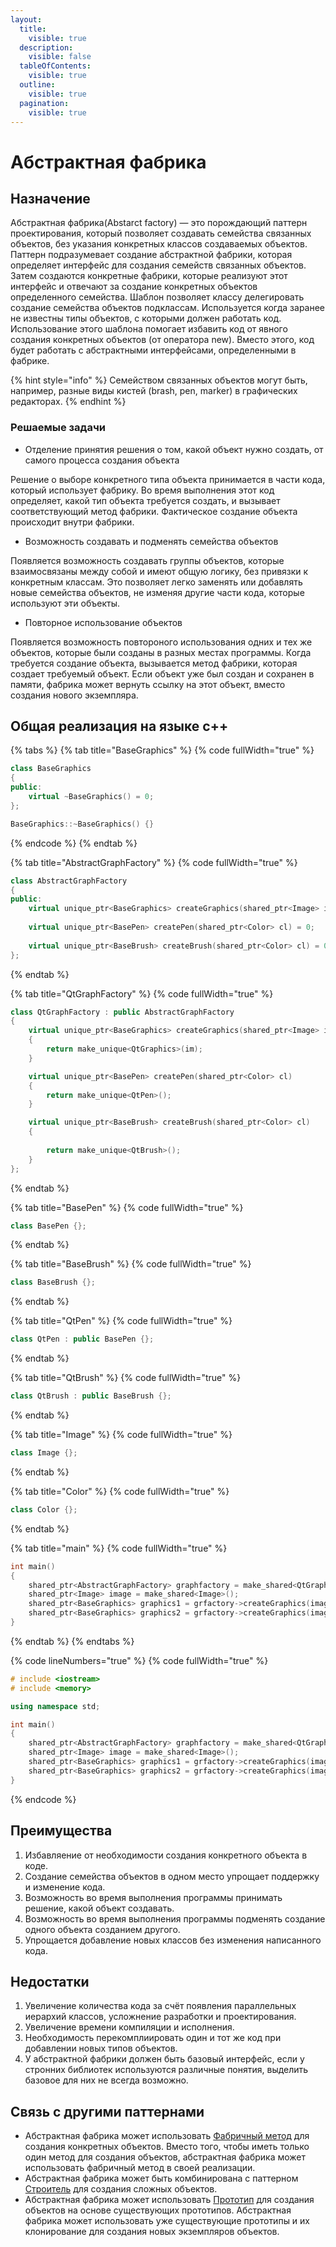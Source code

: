 ```yaml
---
layout:
  title:
    visible: true
  description:
    visible: false
  tableOfContents:
    visible: true
  outline:
    visible: true
  pagination:
    visible: true
---
```


# Абстрактная фабрика

## Назначение

Абстрактная фабрика(Abstarct factory) — это порождающий паттерн проектирования, который позволяет создавать семейства связанных объектов, без указания конкретных классов создаваемых объектов. Паттерн подразумевает создание абстрактной фабрики, которая определяет интерфейс для создания семейств связанных объектов. Затем создаются конкретные фабрики, которые реализуют этот интерфейс и отвечают за создание конкретных объектов определенного семейства. Шаблон позволяет классу делегировать создание семейства объектов подклассам. Используется когда заранее не известны типы объектов, с которыми должен работать код. Использование этого шаблона помогает избавить код от явного создания конкретных объектов (от оператора new). Вместо этого, код будет работать с абстрактными интерфейсами, определенными в фабрике.

{% hint style="info" %}
Семейством связанных объектов могут быть, например, разные виды кистей (brash, pen, marker) в графических редакторах.
{% endhint %}

### Решаемые задачи

* Отделение принятия решения о том, какой объект нужно создать, от самого процесса создания объекта

Решение о выборе конкретного типа объекта принимается в части кода, который использует фабрику. Во время выполнения этот код определяет, какой тип объекта требуется создать, и вызывает соответствующий метод фабрики. Фактическое создание объекта происходит внутри фабрики.

* Возможность создавать и подменять семейства объектов

Появляется возможность создавать группы объектов, которые взаимосвязаны между собой и имеют общую логику, без привязки к конкретным классам. Это позволяет легко заменять или добавлять новые семейства объектов, не изменяя другие части кода, которые используют эти объекты.

* Повторное использование объектов

Появляется возможность повтороного использования одних и тех же объектов, которые были созданы в разных местах программы. Когда требуется создание объекта, вызывается метод фабрики, которая создает требуемый объект. Если объект уже был создан и сохранен в памяти, фабрика может вернуть ссылку на этот объект, вместо создания нового экземпляра.

## Общая реализация на языке с++

{% tabs %}
{% tab title="BaseGraphics" %}
{% code fullWidth="true" %}
```cpp
class BaseGraphics 
{
public:
    virtual ~BaseGraphics() = 0;
};

BaseGraphics::~BaseGraphics() {}
```
{% endcode %}
{% endtab %}

{% tab title="AbstractGraphFactory" %}
{% code fullWidth="true" %}
```cpp
class AbstractGraphFactory
{
public:
    virtual unique_ptr<BaseGraphics> createGraphics(shared_ptr<Image> im) = 0;
    
    virtual unique_ptr<BasePen> createPen(shared_ptr<Color> cl) = 0;
    
    virtual unique_ptr<BaseBrush> createBrush(shared_ptr<Color> cl) = 0;
};
```
{% endtab %}

{% tab title="QtGraphFactory" %}
{% code fullWidth="true" %}
```cpp
class QtGraphFactory : public AbstractGraphFactory
{
    virtual unique_ptr<BaseGraphics> createGraphics(shared_ptr<Image> im)
    { 
        return make_unique<QtGraphics>(im); 
    }

    virtual unique_ptr<BasePen> createPen(shared_ptr<Color> cl)
    { 
        return make_unique<QtPen>(); 
    }

    virtual unique_ptr<BaseBrush> createBrush(shared_ptr<Color> cl)
    { 
         
        return make_unique<QtBrush>();
    }
};
```
{% endtab %}

{% tab title="BasePen" %}
{% code fullWidth="true" %}
```cpp
class BasePen {};
```
{% endtab %}

{% tab title="BaseBrush" %}
{% code fullWidth="true" %}
```cpp
class BaseBrush {};
```
{% endtab %}

{% tab title="QtPen" %}
{% code fullWidth="true" %}
```cpp
class QtPen : public BasePen {};
```
{% endtab %}

{% tab title="QtBrush" %}
{% code fullWidth="true" %}
```cpp
class QtBrush : public BaseBrush {};
```
{% endtab %}

{% tab title="Image" %}
{% code fullWidth="true" %}
```cpp
class Image {};

```
{% endtab %}

{% tab title="Color" %}
{% code fullWidth="true" %}
```cpp
class Color {};
```
{% endtab %}

{% tab title="main" %}
{% code fullWidth="true" %}
```cpp
int main()
{
    shared_ptr<AbstractGraphFactory> graphfactory = make_shared<QtGraphFactory>();
    shared_ptr<Image> image = make_shared<Image>();
    shared_ptr<BaseGraphics> graphics1 = grfactory->createGraphics(image);
    shared_ptr<BaseGraphics> graphics2 = grfactory->createGraphics(image);
}
```
{% endtab %}
{% endtabs %}

{% code lineNumbers="true" %}
{% code fullWidth="true" %}
```cpp
# include <iostream>
# include <memory>

using namespace std;

int main()
{
    shared_ptr<AbstractGraphFactory> graphfactory = make_shared<QtGraphFactory>();
    shared_ptr<Image> image = make_shared<Image>();
    shared_ptr<BaseGraphics> graphics1 = grfactory->createGraphics(image);
    shared_ptr<BaseGraphics> graphics2 = grfactory->createGraphics(image);
}
```
{% endcode %}

## Преимущества

1. Избавляение от необходимости создания конкретного объекта в коде.
2. Создание семейства объектов в одном место упрощает поддержку и изменение кода.
3. Возможность во время выполнения программы принимать решение, какой объект создавать.
4. Возможность во время выполнения программы подменять создание одного объекта созданием другого.
5. Упрощается добавление новых классов без изменения написанного кода.

## Недостатки

1. Увеличение количества кода за счёт появления параллельных иерархий классов, усложнение разработки и проектирования.
2. Увеличение времени компиляции и исполнения.
3. Необходимость перекомплиировать один и тот же код при добавлении новых типов объектов.
4. У абстрактной фабрики должен быть базовый интерфейс, если у стронних библиотек используются различные понятия, выделить базовое для них не всегда возможно.

## Связь с другими паттернами

* Абстрактная фабрика может использовать [Фабричный метод](factory-method.md) для создания конкретных объектов. Вместо того, чтобы иметь только один метод для создания объектов, абстрактная фабрика может использовать фабричный метод в своей реализации.
* Абстрактная фабрика может быть комбинирована с паттерном [Строитель](builder.md) для создания сложных объектов.
* Абстрактная фабрика может использовать [Прототип](prototype.md) для создания объектов на основе существующих прототипов. Абстрактная фабрика может использовать уже существующие прототипы и их клонирование для создания новых экземпляров объектов.
